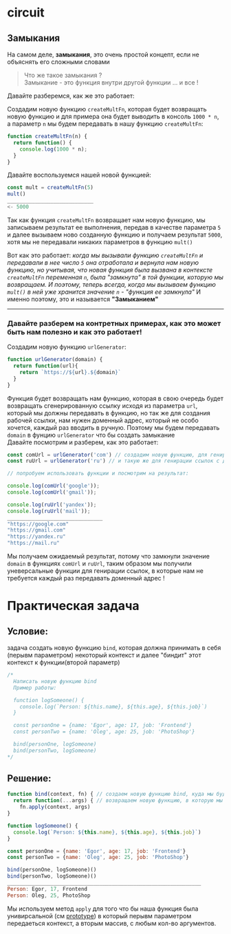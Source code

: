 # circuit

## Замыкания 

На самом деле, **замыкания**, это очень простой концепт, если не объяснять его сложными словами 

> Что же такое замыкания ?  
> Замыкание - это функция внутри другой функции ... и все ! 

Давайте разберемся, как же это работает:

Создадим новую функцию `createMultFn`, которая будет возвращать новую функцию и для примера она будет выводить в консоль `1000 * n`, а параметр `n` мы будем передавать в нашу функцию `createMultFn`:

```javascript
function createMultFn(n) {
  return function() {
    console.log(1000 * n);
  }
}
```

Давайте воспользуемся нашей новой функцией:

```javascript 
const mult = createMultFn(5)
mult()
____________________________
<- 5000
```
Так как функция `createMultFn` возвращает нам новую функцию, мы записываем результат ее выполнения, передав в качестве параметра `5` и далее вызываем ново созданную функцию и получаем результат `5000`, хотя мы не передавали никаких параметров в функцию `mult()`

Вот как это работает: *когда мы вызывали функцию `createMultFn` и передавали в нее число `5` она отработала и вернула нам новую функцию, но учитывая, что новая функция была вызвана в контексте `createMultFn` переменная `n`, была "замкнута" в той функции, которую мы возвращаем. И поэтому, теперь всегда, когда мы вызываем функцию `mult()` в ней уже хранится значение `n` - "функция ее замкнула"* И именно поэтому, это и называется **"Замыканием"**
***
### Давайте разберем на контретных примерах, как это может быть нам полезно и как это работает!

Создадим новую функцию `urlGenerator`:
```javascript
function urlGenerator(domain) {
  return function(url){
    return `https://${url}.${domain}`
  }
}
```
Функция будет возвращать нам функцию, которая в свою очередь будет возвращать сгенерированную ссылку исходя из параметра `url`, который мы должны передавать в функцию, но так же для создания рабочей ссылки, нам нужен доменный адрес, который не особо хочется, каждый раз вводить в ручную. Поэтому мы будем передавать `domain` в фунцию `urlGenerator` что бы создать замыкание  
Давайте посмотрим и разберем, как это работает:

```javascript
const comUrl = urlGenerator('com') // создадим новую функцию, для генирации ссылок с доменном "com"
const ruUrl = urlGenerator('ru') // и такую же для генирации ссылок с доменном "ru"

// попробуем использовать функции и посмотрим на результат:

console.log(comUrl('google')); 
console.log(comUrl('gmail'));

console.log(ruUrl('yandex'));
console.log(ruUrl('mail'));
_______________________________
"https://google.com" 
"https://gmail.com"
"https://yandex.ru" 
"https://mail.ru"
```

Мы получаем ожидаемый результат, потому что замкнули значение `domain` в функциях `comUrl` и `ruUrl`, таким образом мы получили уневерсальные функции для генирации ссылок, в которые нам не требуется каждый раз передавать доменный адрес !   

# Практическая задача
## Условие:
задача создать новую функцию `bind`, которая должна принимать в себя (перывм параметром) некоторый контекст и далее "биндит" этот контекст к функции(второй параметр)
```javascript
/*
  Написать новую функцию bind 
  Пример работы:

  function logSomeone() {
    console.log(`Person: ${this.name}, ${this.age}, ${this.job}`)
  }

  const personOne = {name: 'Egor', age: 17, job: 'Frontend'}
  const personTwo = {name: 'Oleg', age: 25, job: 'PhotoShop'}

  bind(personOne, logSomeone)
  bind(personTwo, logSomeone)
*/
```
## Решение:
```javascript
function bind(context, fn) { // создаем новую функцию bind, куда мы будем передавать котекст и функцию
  return function(...args) { // возвращаем новую функцию, в которую мы должны передавать аргументы
    fn.apply(context, args)
}

function logSomeone() {
  console.log(`Person: ${this.name}, ${this.age}, ${this.job}`)
}

const personOne = {name: 'Egor', age: 17, job: 'Frontend'}
const personTwo = {name: 'Oleg', age: 25, job: 'PhotoShop'}

bind(personOne, logSomeone)()
bind(personTwo, logSomeone)()
_______________________________________________________________
Person: Egor, 17, Frontend 
Person: Oleg, 25, PhotoShop
```
Мы используем метод `apply` для того что бы наша функция была унивирсальной (см [prototype](https://github.com/egorkaBurkenya/complex_js_with_simple_examples/tree/this)) в который перывм параметром передаеться контекст, а вторым массив, с любым кол-во аргументов.
